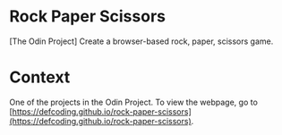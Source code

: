 # Rock Paper Scissors
[The Odin Project] Create a browser-based rock, paper, scissors game.

# Context
One of the projects in the Odin Project. To view the webpage, go to [https://defcoding.github.io/rock-paper-scissors](https://defcoding.github.io/rock-paper-scissors).
